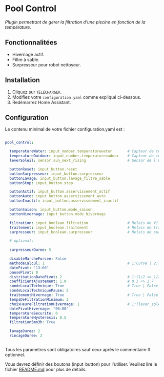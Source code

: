# Pool Control

_Plugin permettant de gérer la filtration d'une piscine en fonction de la température._

## Fonctionnalitées

- Hivernage actif.
- Filtre à sable.
- Surpresseur pour robot nettoyeur.

## Installation

1. Cliquez sur `TÉLÉCHARGER`.
2. Modifiez votre `configuration.yaml` comme expliqué ci-dessous.
3. Redémarrez Home Assistant.

## Configuration

Le contenu minimal de votre fichier configuration.yaml est :

```yaml

pool_control:

  temperatureWater: input_number.temperaturewater     	# Capteur de température de l'eau
  temperatureOutdoor: input_number.temperatureoudoor  	# Capteur de température de l'air
  leverSoleil: sensor.sun_next_rising                 	# Sensor de l'heure de lever du soleil

  buttonReset: input_button.reset
  buttonSurpresseur: input_button.surpresseur
  buttonLavage: input_button.lavage_filtre_sable
  buttonStop: input_button.stop

  buttonActif: input_button.asservissement_actif
  buttonAuto: input_button.asservissement_auto
  buttonInactif: input_button.asservissement_inactif

  buttonSaison: input_button.mode_saison
  buttonHivernage: input_button.mode_hivernage

  filtration: input_boolean.filtration                	# Relais de filtration
  traitement: input_boolean.traitement                	# Relais de traitement
  surpresseur: input_boolean.surpresseur              	# Relais de surpresseur

  # optional:
  
  surpresseurDuree: 5

  disableMarcheForcee: False
  methodeCalcul: 1 										# 1:Curve | 2:TemperatureReducedByHalf
  datePivot: "13:00"
  pausePivot: 0
  distributionDatePivot: 2 								# 1:(1/2 <> 1/2) | 2:(1/3 <> 2/3)
  coefficientAjustement: 1.0 							# 0.3 <> 1.7
  sondeLocalTechnique: True 							# True | False
  sondeLocalTechniquePause: 5
  traitementHivernage: True 							# True | False
  tempsDeFiltrationMinimum: 3
  choixHeureFiltrationHivernage: 1 						# 1:(lever_soleil) | 2:(datePivotHivernage)
  datePivotHivernage: "06:00"
  temperatureSecurite: 0
  temperatureHysteresis: 0.5
  filtration5mn3h: True

  lavageDuree: 2
  rincageDuree: 2
  
```

Tous les paramètres sont obligatoires sauf ceux après le commentaire # optionnel.

Vous devrez définir des boutons (input_button) pour l'utiliser. 
Veuillez lire le fichier [README.md](https://github.com/scadinot/pool_control/blob/main/README.md) pour plus de détails.
